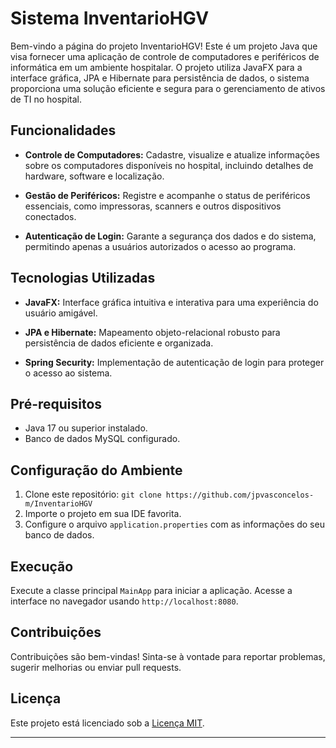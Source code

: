 # Sistema InventarioHGV

Bem-vindo a página do projeto InventarioHGV! Este é um projeto Java que visa fornecer uma aplicação de controle de computadores e periféricos de informática em um ambiente hospitalar. O projeto utiliza JavaFX para a interface gráfica, JPA e Hibernate para persistência de dados, o sistema proporciona uma solução eficiente e segura para o gerenciamento de ativos de TI no hospital.

## Funcionalidades

- **Controle de Computadores:** Cadastre, visualize e atualize informações sobre os computadores disponíveis no hospital, incluindo detalhes de hardware, software e localização.

- **Gestão de Periféricos:** Registre e acompanhe o status de periféricos essenciais, como impressoras, scanners e outros dispositivos conectados.

- **Autenticação de Login:** Garante a segurança dos dados e do sistema, permitindo apenas a usuários autorizados o acesso ao programa.

## Tecnologias Utilizadas

- **JavaFX:** Interface gráfica intuitiva e interativa para uma experiência do usuário amigável.

- **JPA e Hibernate:** Mapeamento objeto-relacional robusto para persistência de dados eficiente e organizada.

- **Spring Security:** Implementação de autenticação de login para proteger o acesso ao sistema.

## Pré-requisitos

- Java 17 ou superior instalado.
- Banco de dados MySQL configurado.

## Configuração do Ambiente

1. Clone este repositório: `git clone https://github.com/jpvasconcelos-m/InventarioHGV`
2. Importe o projeto em sua IDE favorita.
3. Configure o arquivo `application.properties` com as informações do seu banco de dados.

## Execução

Execute a classe principal `MainApp` para iniciar a aplicação. Acesse a interface no navegador usando `http://localhost:8080`.

## Contribuições

Contribuições são bem-vindas! Sinta-se à vontade para reportar problemas, sugerir melhorias ou enviar pull requests.

## Licença

Este projeto está licenciado sob a [Licença MIT](LICENSE).

---

